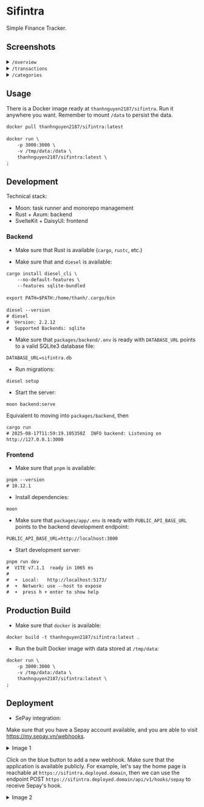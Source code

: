 # Sifintra

Simple Finance Tracker.

## Screenshots

<details>
  <summary><code>/overview</code></summary>

  ![overview](screenshots/overview.png)
</details>

<details>
  <summary><code>/transactions</code></summary>

  ![overview](screenshots/transactions.png)
</details>

<details>
  <summary><code>/categories</code></summary>

  ![overview](screenshots/categories.png)
</details>

## Usage

There is a Docker image ready at `thanhnguyen2187/sifintra`. Run it anywhere you
want. Remember to mount `/data` to persist the data.

```shell
docker pull thanhnguyen2187/sifintra:latest

docker run \
    -p 3000:3000 \
    -v /tmp/data:/data \
    thanhnguyen2187/sifintra:latest \
;
```

## Development

Technical stack:

- Moon: task runner and monorepo management
- Rust + Axum: backend
- SvelteKit + DaisyUI: frontend

### Backend

- Make sure that Rust is available (`cargo`, `rustc`, etc.)

- Make sure that and `diesel` is available:

```shell
cargo install diesel_cli \
    --no-default-features \
    --features sqlite-bundled

export PATH=$PATH:/home/thanh/.cargo/bin

diesel --version
# diesel
#  Version: 2.2.12
#  Supported Backends: sqlite
```

- Make sure that `packages/backend/.env` is ready with `DATABASE_URL`
  points to a valid SQLite3 database file:

```shell
DATABASE_URL=sifintra.db
```

- Run migrations:

```shell
diesel setup
```

- Start the server:

```shell
moon backend:serve
```

Equivalent to moving into `packages/backend`, then

```shell
cargo run
# 2025-08-17T11:59:19.105350Z  INFO backend: Listening on http://127.0.0.1:3000
```

### Frontend

- Make sure that `pnpm` is available:

```shell
pnpm --version
# 10.12.1
```

- Install dependencies:

```shell
moon 
```

- Make sure that `packages/app/.env` is ready with `PUBLIC_API_BASE_URL` points
  to the backend development endpoint:

```
PUBLIC_API_BASE_URL=http://localhost:3000
```

- Start development server:

```shell
pnpm run dev
#  VITE v7.1.1  ready in 1065 ms
#
#  ➜  Local:   http://localhost:5173/
#  ➜  Network: use --host to expose
#  ➜  press h + enter to show help
```

## Production Build

- Make sure that `docker` is available:

```shell
docker build -t thanhnguyen2187/sifintra:latest .
```

- Run the built Docker image with data stored at `/tmp/data`:

```shell
docker run \
    -p 3000:3000 \
    -v /tmp/data:/data \
    thanhnguyen2187/sifintra:latest \
;
```

## Deployment

- SePay integration:

Make sure that you have a Sepay account available, and you are able to visit
https://my.sepay.vn/webhooks.

<details>
  <summary>Image 1</summary>

  ![](screenshots/sepay-1.png)
</details>

Click on the blue button to add a new webhook. Make sure that the application is
available publicly. For example, let's say the home page is reachable at
`https://sifintra.deployed.domain`, then we can use the endpoint POST
`https://sifintra.deployed.domain/api/v1/hooks/sepay` to receive Sepay's hook.

<details>
  <summary>Image 2</summary>

  ![](screenshots/sepay-2.png)
</details>

